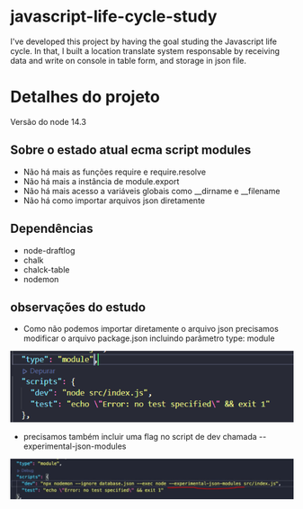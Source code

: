 # javascript-life-cycle-study
I've developed this project by having the goal studing the Javascript life cycle. In that, I built a location translate system responsable by receiving data and write on console in table form, and storage in json file.

# Detalhes do projeto
Versão do node 14.3
## Sobre o estado atual ecma script modules
- Não há mais as funções require e require.resolve
- Não há mais a instância de module.export
- Não há mais acesso a variáveis globais como __dirname e __filename
- Não há como importar arquivos json diretamente

## Dependências
- node-draftlog
- chalk
- chalck-table
- nodemon

## observações do estudo
- Como não podemos importar diretamente o arquivo json precisamos modificar o arquivo package.json incluindo parâmetro type: module

![Screenshot](./img/package-json.PNG)

- precisamos também incluir uma flag no script de dev chamada --experimental-json-modules

![Screenshot](./img/screenshot-2.PNG)

